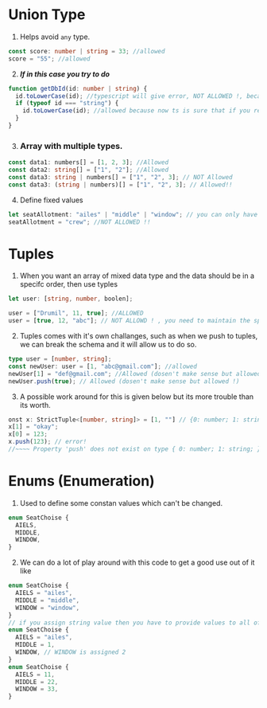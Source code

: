 # Union Type

1. Helps avoid `any` type.

```ts
const score: number | string = 33; //allowed
score = "55"; //allowed
```

2. **_If in this case you try to do_**

```ts
function getDbId(id: number | string) {
  id.toLowerCase(id); //typescript will give error, NOT ALLOWED !, because ts considers id to be OF NEW DATA TYPE 'number | string' type and not 'number' or 'string' data type.
  if (typeof id === "string") {
    id.toLowerCase(id); //allowed because now ts is sure that if you reach here then id is STRING.
  }
}
```

3. ### Array with multiple types.

```ts
const data1: numbers[] = [1, 2, 3]; //Allowed
const data2: string[] = ["1", "2"]; //Allowed
const data3: string | numbers[] = ["1", "2", 3]; // NOT Allowed
const data3: (string | numbers)[] = ["1", "2", 3]; // Allowed!!
```

4. Define fixed values

```ts
let seatAllotment: "ailes" | "middle" | "window"; // you can only have one of these three not anything else.
seatAllotment = "crew"; //NOT ALLOWED !!
```

# Tuples

1. When you want an array of mixed data type and the data should be in a specifc order, then use typles

```ts
let user: [string, number, boolen];

user = ["Drumil", 11, true]; //ALLOWED
user = [true, 12, "abc"]; // NOT ALLOWD ! , you need to maintain the specific order.
```

2. Tuples comes with it's own challanges, such as when we push to tuples, we can break the schema and it will allow us to do so.

```ts
type user = [number, string];
const newUser: user = [1, "abc@gmail.com"]; //allowed
newUser[1] = "def@gmail.com"; //Allowed (dosen't make sense but allowed !)
newUser.push(true); // Allowed (dosen't make sense but allowed !)
```

3. A possible work around for this is given below but its more trouble than its worth.

```ts
onst x: StrictTuple<[number, string]> = [1, ""] // {0: number; 1: string }
x[1] = "okay";
x[0] = 123;
x.push(123); // error!
//~~~~ Property 'push' does not exist on type { 0: number; 1: string; }
```

# Enums (Enumeration)

1. Used to define some constan values which can't be changed.

```ts
enum SeatChoise {
  AIELS,
  MIDDLE,
  WINDOW,
}
```

2. We can do a lot of play around with this code to get a good use out of it like

```ts
enum SeatChoise {
  AIELS = "ailes",
  MIDDLE = "middle",
  WINDOW = "window",
}
// if you assign string value then you have to provide values to all of them , but if you assign a number value the subsecuent values are assigned by ts
enum SeatChoise {
  AIELS = "ailes",
  MIDDLE = 1,
  WINDOW, // WINDOW is assigned 2
}
enum SeatChoise {
  AIELS = 11,
  MIDDLE = 22,
  WINDOW = 33,
}
```
